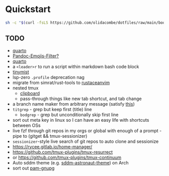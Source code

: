 # Quickstart

```zsh
sh -c "$(curl -fsLS https://github.com/olidacombe/dotfiles/raw/main/bootstrap.sh)"
```

## TODO

+ [quarto](https://quarto.org/)
+ [Pandoc-Emojis-Filter?](https://github.com/masbicudo/Pandoc-Emojis-Filter)
+ [quarto](https://quarto.org/)
+ a `<leader>r` to run a script within markdown bash code block
+ [tinymist](https://github.com/Myriad-Dreamin/tinymist)
+ lsp-zero `.profile` deprecation nag
+ migrate from simrat/rust-tools to [rustaceanvim](https://github.com/mrcjkb/rustaceanvim)
+ nested tmux
    - [clipboard](https://stackoverflow.com/questions/60923257/tmux-how-to-copy-text-between-nested-remote-ssh-session-and-local-machine)
    - pass-through things like new tab shortcut, and tab change
+ a branch name maker from arbitrary message (satisfy [this](https://git-scm.com/docs/git-check-ref-format))
+ `titgrep` - grep but keep first (title) line
    - `bodgrep` - grep but unconditionally skip first line
+ sort out meta key in linux so I can have an easy life with shortcuts between OSs
+ live fzf through git repos in my orgs or global with enough of a prompt - pipe to (gitget && tmux-sessionizer)
+ `sessionizer`-style live search of git repos to auto clone and sessionize
+ https://rycee.gitlab.io/home-manager/
+ https://github.com/tmux-plugins/tmux-resurrect
+ or https://github.com/tmux-plugins/tmux-continuum
+ Auto sddm theme (e.g. [sddm-astronaut-theme](https://github.com/Keyitdev/sddm-astronaut-theme)) on Arch
+ sort out [pam-gnupg](https://github.com/cruegge/pam-gnupg)
